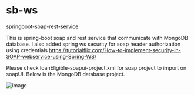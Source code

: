 # sb-ws
springboot-soap-rest-service

This is spring-boot soap and rest service that communicate with MongoDB database. 
I also added spring ws security for soap header authorization using credentials 
https://tutorialflix.com/How-to-implement-security-in-SOAP-webservice-using-Spring-WS/

Please check loanEligible-soapui-project.xml for soap project to import on soapUI.
Below is the MongoDB database project.

![image](https://github.com/chaitalishah/sb-ws/assets/13629726/a0be28b1-8b65-435e-ba81-3352d4d1cd54)

